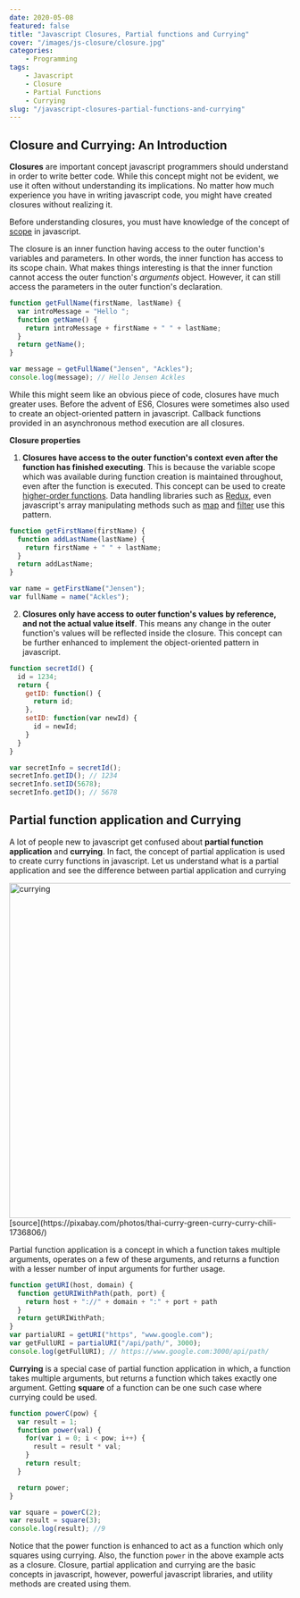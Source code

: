 ```yaml
---
date: 2020-05-08
featured: false
title: "Javascript Closures, Partial functions and Currying"
cover: "/images/js-closure/closure.jpg"
categories: 
    - Programming
tags:
    - Javascript
    - Closure
    - Partial Functions
    - Currying
slug: "/javascript-closures-partial-functions-and-currying"
---
```


## Closure and Currying: An Introduction

**Closures** are important concept javascript programmers should understand in order to write better code. While this concept might not be evident, we use it often without understanding its implications. No matter how much experience you have in writing javascript code, you might have created closures without realizing it.

Before understanding closures, you must have knowledge of the concept of [scope](/javascript-scope-and-hoisting-understanding-block-scope) in javascript.

The closure is an inner function having access to the outer function's variables and parameters. In other words, the inner function has access to its scope chain. What makes things interesting is that the inner function cannot access the outer function's *arguments* object. However, it can still access the parameters in the outer function's declaration.

```javascript
function getFullName(firstName, lastName) {
  var introMessage = "Hello ";
  function getName() {
    return introMessage + firstName + " " + lastName;
  }
  return getName();
}

var message = getFullName("Jensen", "Ackles");
console.log(message); // Hello Jensen Ackles
```

While this might seem like an obvious piece of code, closures have much greater uses. Before the advent of ES6, Closures were sometimes also used to create an object-oriented pattern in javascript. Callback functions provided in an asynchronous method execution are all closures.

**Closure properties**
1. **Closures have access to the outer function's context even after the function has finished executing**. This is because the variable scope which was available during function creation is maintained throughout, even after the function is executed. This concept can be used to create [higher-order functions](https://en.wikipedia.org/wiki/Higher-order_function). Data handling libraries such as [Redux](https://redux.js.org/), even javascript's array manipulating methods such as [map](https://www.w3schools.com/jsref/jsref_map.asp) and [filter](https://www.w3schools.com/jsref/jsref_filter.asp) use this pattern.

```javascript
function getFirstName(firstName) {
  function addLastName(lastName) {
    return firstName + " " + lastName;
  }
  return addLastName;
}

var name = getFirstName("Jensen");
var fullName = name("Ackles");
```

2. **Closures only have access to outer function's values by reference, and not the actual value itself**. This means any change in the outer function's values will be reflected inside the closure. This concept can be further enhanced to implement the object-oriented pattern in javascript.

```javascript
function secretId() {
  id = 1234;
  return {
    getID: function() {
      return id;
    },
    setID: function(var newId) {
      id = newId;
    }
  }
}

var secretInfo = secretId();
secretInfo.getID(); // 1234
secretInfo.setID(5678);
secretInfo.getID(); // 5678
```

## Partial function application and Currying

A lot of people new to javascript get confused about **partial function application** and **currying**. In fact, the concept of partial application is used to create curry functions in javascript. Let us understand what is a partial application and see the difference between partial application and currying

<img src="/images/js-closure/curry.png" alt="currying" width="600px">
[source](https://pixabay.com/photos/thai-curry-green-curry-curry-chili-1736806/)

Partial function application is a concept in which a function takes multiple arguments, operates on a few of these arguments, and returns a function with a lesser number of input arguments for further usage.

```javascript
function getURI(host, domain) {
  function getURIWithPath(path, port) {
    return host + "://" + domain + ":" + port + path
  }
  return getURIWithPath;
}
var partialURI = getURI("https", "www.google.com");
var getFullURI = partialURI("/api/path/", 3000);
console.log(getFullURI); // https://www.google.com:3000/api/path/
```

**Currying** is a special case of partial function application in which, a function takes multiple arguments, but returns a function which takes exactly one argument. Getting **square** of a function can be one such case where currying could be used.

```javascript
function powerC(pow) {
  var result = 1;
  function power(val) {
    for(var i = 0; i < pow; i++) {
      result = result * val;
    }
    return result;
  }

  return power;
}

var square = powerC(2);
var result = square(3);
console.log(result); //9
```

Notice that the power function is enhanced to act as a function which only squares using currying. Also, the function `power` in the above example acts as a closure. Closure, partial application and currying are the basic concepts in javascript, however, powerful javascript libraries, and utility methods are created using them.